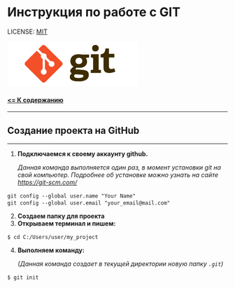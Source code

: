 # Инструкция по работе с GIT

LICENSE: [MIT](license.md)

<img src="../assets/logo-git.png" alt="logo" width=300>

#### [<= К содержанию](../readme.md)

---

## Создание проекта на GitHub

---

1. **Подключаемся к своему аккаунту github.**

   _Данная команда выполняется один раз, в момент установки git на свой компьютер.
   Подробнее об установке можно узнать на сайте https://git-scm.com/_

```
git config --global user.name "Your Name"
git config --global user.email "your_email@mail.com"
```

2. **Создаем папку для проекта**
3. **Открываем терминал и пишем:**

```
$ cd C:/Users/user/my_project
```

4. **Выполняем команду:**

   _(Данная команда создает в текущей директории новую папку `.git`)_

```
$ git init
```
